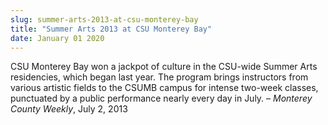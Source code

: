 ```yaml
---
slug: summer-arts-2013-at-csu-monterey-bay
title: "Summer Arts 2013 at CSU Monterey Bay"
date: January 01 2020
---
```


 
<p>
  CSU Monterey Bay won a jackpot of culture in the CSU-wide Summer Arts
  residencies, which began last year. The program brings instructors from
  various artistic fields to the CSUMB campus for intense two-week classes,
  punctuated by a public performance nearly every day in July. –
  <em>Monterey County Weekly</em>, July 2, 2013
</p>
 
